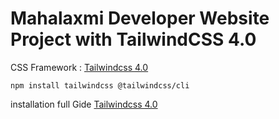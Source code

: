 
 
# Mahalaxmi Developer Website Project with TailwindCSS 4.0

CSS Framework : [Tailwindcss 4.0](https://tailwindcss.com/)

  `npm install tailwindcss @tailwindcss/cli`
  
 installation full Gide [Tailwindcss 4.0](https://tailwindcss.com/docs/installation/tailwind-cli)
 
